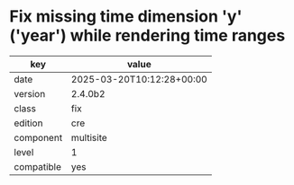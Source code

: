 [//]: # (werk v2)
# Fix missing time dimension 'y' ('year') while rendering time ranges

key        | value
---------- | ---
date       | 2025-03-20T10:12:28+00:00
version    | 2.4.0b2
class      | fix
edition    | cre
component  | multisite
level      | 1
compatible | yes


